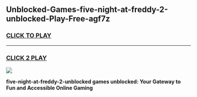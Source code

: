 
## Unblocked-Games-five-night-at-freddy-2-unblocked-Play-Free-agf7z
<h3>
<a href="https://premium76.site?title=five-night-at-freddy-2-unblocked&ref=23A">CLICK TO PLAY</a></h3>
<hr>

<h3>
<a href="https://premium76.site?title=five-night-at-freddy-2-unblocked&ref=23A">CLICK 2 PLAY</a>
  
</h3>

<a href="https://premium76.site?title=five-night-at-freddy-2-unblocked&ref=23A"><img src="https://clearcache.store/games.png"></a>


**five-night-at-freddy-2-unblocked games unblocked: Your Gateway to Fun and Accessible Online Gaming**
